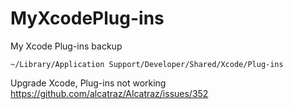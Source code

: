 # MyXcodePlug-ins
My Xcode Plug-ins backup

```~/Library/Application Support/Developer/Shared/Xcode/Plug-ins```

Upgrade Xcode, Plug-ins not working<br/>
https://github.com/alcatraz/Alcatraz/issues/352
